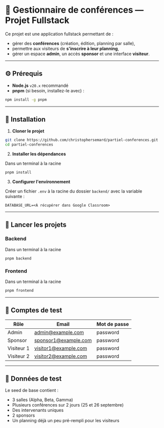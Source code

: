 # 🎤 Gestionnaire de conférences — Projet Fullstack

Ce projet est une application fullstack permettant de :

* gérer des **conférences** (création, édition, planning par salle),
* permettre aux visiteurs de **s'inscrire à leur planning**,
* gérer un espace **admin**, un accès **sponsor** et une interface **visiteur**.

---

## ⚙️ Prérequis

* **Node.js** `v20.x` recommandé
* **pnpm** (si besoin, installez-le avec) :

```bash
npm install -g pnpm
```

---

## 🚀 Installation

1. **Cloner le projet**

```bash
git clone https://github.com/christophersemard/partiel-conferences.git
cd partiel-conferences
```

2. **Installer les dépendances**

Dans un terminal à la racine
```bash
pnpm install
```


3. **Configurer l'environnement**

Créer un fichier `.env` à la racine du dossier `backend/` avec la variable suivante :

```env
DATABASE_URL=<À récupérer dans Google Classroom>
```

---

## 🔄 Lancer les projets

### Backend

Dans un terminal à la racine
```bash
pnpm backend
```

### Frontend

Dans un terminal à la racine
```bash
pnpm frontend
```

---

## 👤 Comptes de test

| Rôle     | Email                                             | Mot de passe |
| -------- | ------------------------------------------------- | ------------ |
| Admin    | [admin@example.com](mailto:admin@example.com)     | password     |
| Sponsor  | [sponsor1@example.com](mailto:sponsor1@example.com) | password     |
| Visiteur 1 | [visitor1@example.com](mailto:visitor1@example.com)               | password     |
| Visiteur 2 | [visitor2@example.com](mailto:visitor2@example.com)               | password     |

---

## 📆 Données de test

Le seed de base contient :

* 3 salles (Alpha, Beta, Gamma)
* Plusieurs conférences sur 2 jours (25 et 26 septembre)
* Des intervenants uniques
* 2 sponsors
* Un planning déjà un peu pré-rempli pour les visiteurs


